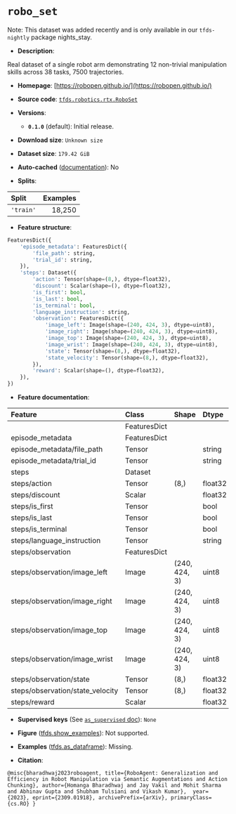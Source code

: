 <div itemscope itemtype="http://schema.org/Dataset">
  <div itemscope itemprop="includedInDataCatalog" itemtype="http://schema.org/DataCatalog">
    <meta itemprop="name" content="TensorFlow Datasets" />
  </div>
  <meta itemprop="name" content="robo_set" />
  <meta itemprop="description" content="Real dataset of a single robot arm demonstrating 12 non-trivial manipulation skills across 38 tasks, 7500 trajectories.&#10;&#10;To use this dataset:&#10;&#10;```python&#10;import tensorflow_datasets as tfds&#10;&#10;ds = tfds.load(&#x27;robo_set&#x27;, split=&#x27;train&#x27;)&#10;for ex in ds.take(4):&#10;  print(ex)&#10;```&#10;&#10;See [the guide](https://www.tensorflow.org/datasets/overview) for more&#10;informations on [tensorflow_datasets](https://www.tensorflow.org/datasets).&#10;&#10;" />
  <meta itemprop="url" content="https://www.tensorflow.org/datasets/catalog/robo_set" />
  <meta itemprop="sameAs" content="https://robopen.github.io/" />
  <meta itemprop="citation" content="@misc{bharadhwaj2023roboagent, title={RoboAgent: Generalization and Efficiency in Robot Manipulation via Semantic Augmentations and Action Chunking}, author={Homanga Bharadhwaj and Jay Vakil and Mohit Sharma and Abhinav Gupta and Shubham Tulsiani and Vikash Kumar},  year={2023}, eprint={2309.01918}, archivePrefix={arXiv}, primaryClass={cs.RO} }" />
</div>

# `robo_set`


Note: This dataset was added recently and is only available in our
`tfds-nightly` package
<span class="material-icons" title="Available only in the tfds-nightly package">nights_stay</span>.

*   **Description**:

Real dataset of a single robot arm demonstrating 12 non-trivial manipulation
skills across 38 tasks, 7500 trajectories.

*   **Homepage**: [https://robopen.github.io/](https://robopen.github.io/)

*   **Source code**:
    [`tfds.robotics.rtx.RoboSet`](https://github.com/tensorflow/datasets/tree/master/tensorflow_datasets/robotics/rtx/rtx.py)

*   **Versions**:

    *   **`0.1.0`** (default): Initial release.

*   **Download size**: `Unknown size`

*   **Dataset size**: `179.42 GiB`

*   **Auto-cached**
    ([documentation](https://www.tensorflow.org/datasets/performances#auto-caching)):
    No

*   **Splits**:

Split     | Examples
:-------- | -------:
`'train'` | 18,250

*   **Feature structure**:

```python
FeaturesDict({
    'episode_metadata': FeaturesDict({
        'file_path': string,
        'trial_id': string,
    }),
    'steps': Dataset({
        'action': Tensor(shape=(8,), dtype=float32),
        'discount': Scalar(shape=(), dtype=float32),
        'is_first': bool,
        'is_last': bool,
        'is_terminal': bool,
        'language_instruction': string,
        'observation': FeaturesDict({
            'image_left': Image(shape=(240, 424, 3), dtype=uint8),
            'image_right': Image(shape=(240, 424, 3), dtype=uint8),
            'image_top': Image(shape=(240, 424, 3), dtype=uint8),
            'image_wrist': Image(shape=(240, 424, 3), dtype=uint8),
            'state': Tensor(shape=(8,), dtype=float32),
            'state_velocity': Tensor(shape=(8,), dtype=float32),
        }),
        'reward': Scalar(shape=(), dtype=float32),
    }),
})
```

*   **Feature documentation**:

Feature                          | Class        | Shape         | Dtype   | Description
:------------------------------- | :----------- | :------------ | :------ | :----------
                                 | FeaturesDict |               |         |
episode_metadata                 | FeaturesDict |               |         |
episode_metadata/file_path       | Tensor       |               | string  |
episode_metadata/trial_id        | Tensor       |               | string  |
steps                            | Dataset      |               |         |
steps/action                     | Tensor       | (8,)          | float32 |
steps/discount                   | Scalar       |               | float32 |
steps/is_first                   | Tensor       |               | bool    |
steps/is_last                    | Tensor       |               | bool    |
steps/is_terminal                | Tensor       |               | bool    |
steps/language_instruction       | Tensor       |               | string  |
steps/observation                | FeaturesDict |               |         |
steps/observation/image_left     | Image        | (240, 424, 3) | uint8   |
steps/observation/image_right    | Image        | (240, 424, 3) | uint8   |
steps/observation/image_top      | Image        | (240, 424, 3) | uint8   |
steps/observation/image_wrist    | Image        | (240, 424, 3) | uint8   |
steps/observation/state          | Tensor       | (8,)          | float32 |
steps/observation/state_velocity | Tensor       | (8,)          | float32 |
steps/reward                     | Scalar       |               | float32 |

*   **Supervised keys** (See
    [`as_supervised` doc](https://www.tensorflow.org/datasets/api_docs/python/tfds/load#args)):
    `None`

*   **Figure**
    ([tfds.show_examples](https://www.tensorflow.org/datasets/api_docs/python/tfds/visualization/show_examples)):
    Not supported.

*   **Examples**
    ([tfds.as_dataframe](https://www.tensorflow.org/datasets/api_docs/python/tfds/as_dataframe)):
    Missing.

*   **Citation**:

```
@misc{bharadhwaj2023roboagent, title={RoboAgent: Generalization and Efficiency in Robot Manipulation via Semantic Augmentations and Action Chunking}, author={Homanga Bharadhwaj and Jay Vakil and Mohit Sharma and Abhinav Gupta and Shubham Tulsiani and Vikash Kumar},  year={2023}, eprint={2309.01918}, archivePrefix={arXiv}, primaryClass={cs.RO} }
```

